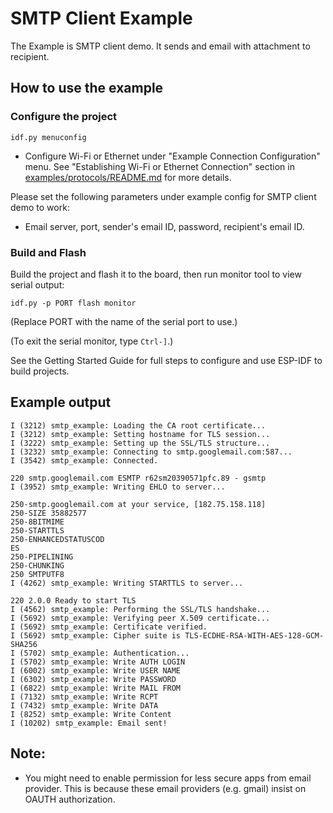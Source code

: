 # SMTP Client Example

The Example is SMTP client demo. It sends and email with attachment to recipient.


## How to use the example


### Configure the project

```
idf.py menuconfig
```

* Configure Wi-Fi or Ethernet under "Example Connection Configuration" menu. See "Establishing Wi-Fi or Ethernet Connection" section in [examples/protocols/README.md](../README.md) for more details.

Please set the following parameters under example config for SMTP client demo to work:
  - Email server, port, sender's email ID, password, recipient's email ID.


### Build and Flash

Build the project and flash it to the board, then run monitor tool to view serial output:

```
idf.py -p PORT flash monitor
```

(Replace PORT with the name of the serial port to use.)

(To exit the serial monitor, type ``Ctrl-]``.)

See the Getting Started Guide for full steps to configure and use ESP-IDF to build projects.



## Example output

```
I (3212) smtp_example: Loading the CA root certificate...
I (3212) smtp_example: Setting hostname for TLS session...
I (3222) smtp_example: Setting up the SSL/TLS structure...
I (3232) smtp_example: Connecting to smtp.googlemail.com:587...
I (3542) smtp_example: Connected.

220 smtp.googlemail.com ESMTP r62sm20390571pfc.89 - gsmtp
I (3952) smtp_example: Writing EHLO to server...

250-smtp.googlemail.com at your service, [182.75.158.118]
250-SIZE 35882577
250-8BITMIME
250-STARTTLS
250-ENHANCEDSTATUSCOD
ES
250-PIPELINING
250-CHUNKING
250 SMTPUTF8
I (4262) smtp_example: Writing STARTTLS to server...

220 2.0.0 Ready to start TLS
I (4562) smtp_example: Performing the SSL/TLS handshake...
I (5692) smtp_example: Verifying peer X.509 certificate...
I (5692) smtp_example: Certificate verified.
I (5692) smtp_example: Cipher suite is TLS-ECDHE-RSA-WITH-AES-128-GCM-SHA256
I (5702) smtp_example: Authentication...
I (5702) smtp_example: Write AUTH LOGIN
I (6002) smtp_example: Write USER NAME
I (6302) smtp_example: Write PASSWORD
I (6822) smtp_example: Write MAIL FROM
I (7132) smtp_example: Write RCPT
I (7432) smtp_example: Write DATA
I (8252) smtp_example: Write Content
I (10202) smtp_example: Email sent!
```


## Note:
  - You might need to enable permission for less secure apps from email provider. This is because these email providers (e.g. gmail) insist on OAUTH authorization.
